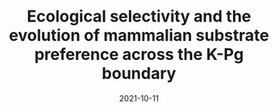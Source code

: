 ---
title: "Ecological selectivity and the evolution of mammalian substrate preference across the K-Pg boundary"
collection: publications
permalink: /publication/2021-10-11-Hughes_et_al_2021
date: 2021-10-11
venue: 'Ecology and Evolution'
paperurl: 'http://jakeberv.github.io/files/papers/Hughes_et_al_2021.pdf'
link: 'https://doi.org/10.1002/ece3.8114'
citation: 'Hughes, J. J., Berv, J. S., Chester, S. G. B., Sargis, E. J., Field, D. J. (2021). Ecological selectivity and the evolution of mammalian substrate preference across the K-Pg boundary. <i> Ecology and Evolution </i>, 11, 14540-14554. https://doi.org/10.1002/ece3.8114'
---